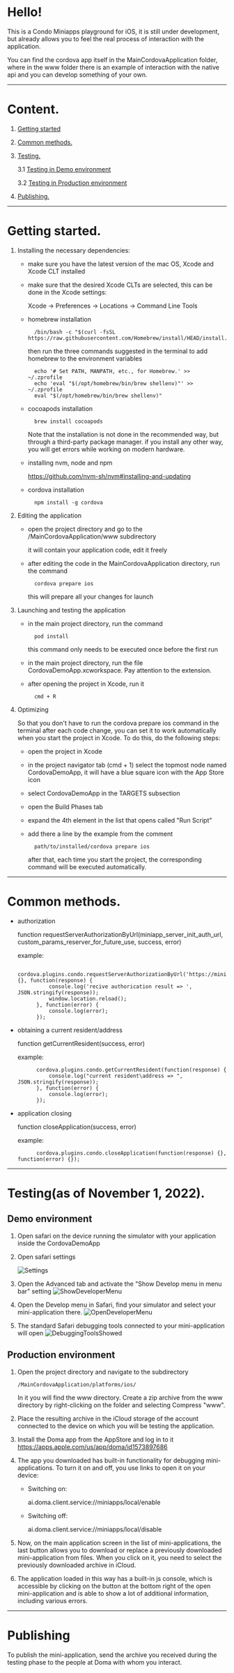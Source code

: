 # Hello! 

This is a Condo Miniapps playground for iOS, it is still under development, but already allows you to feel the real process of interaction with the application.

You can find the cordova app itself in the MainCordovaApplication folder, where in the www folder there is an example of interaction with the native api and you can develop something of your own.


___
# Content.
1. [Getting started](#getting_started)
2. [Common methods.](#common_methods)
3. [Testing.](#testing)

    3.1 [Testing in Demo environment](#testing-demo)
    
    3.2 [Testing in Production environment](#testing-production)
4. [Publishing.](#publishing)


---
# Getting started. <a name="getting_started"></a>

1. Installing the necessary dependencies:

    - make sure you have the latest version of the mac OS, Xcode and Xcode CLT installed

    - make sure that the desired Xcode CLTs are selected, this can be done in the Xcode settings: 

        Xcode -> Preferences -> Locations -> Command Line Tools

    - homebrew installation
    
            /bin/bash -c "$(curl -fsSL https://raw.githubusercontent.com/Homebrew/install/HEAD/install.sh)"
        then run the three commands suggested in the terminal to add homebrew to the environment variables

            echo '# Set PATH, MANPATH, etc., for Homebrew.' >> ~/.zprofile
            echo 'eval "$(/opt/homebrew/bin/brew shellenv)"' >> ~/.zprofile
            eval "$(/opt/homebrew/bin/brew shellenv)"

    - cocoapods installation

            brew install cocoapods
        Note that the installation is not done in the recommended way, but through a third-party package manager. if you install any other way, you will get errors while working on modern hardware.

    - installing nvm, node and npm

        https://github.com/nvm-sh/nvm#installing-and-updating

    - cordova installation

            npm install -g cordova

2. Editing the application

    - open the project directory and go to the /MainCordovaApplication/www subdirectory
        
        it will contain your application code, edit it freely
    
    - after editing the code in the MainCordovaApplication directory, run the command

            cordova prepare ios
        this will prepare all your changes for launch
    
3. Launching and testing the application

    - in the main project directory, run the command

            pod install
        this command only needs to be executed once before the first run
    
    - in the main project directory, run the file CordovaDemoApp.xcworkspace. Pay attention to the extension.

    - after opening the project in Xcode, run it
            
            cmd + R

4. Optimizing
    
    So that you don't have to run the cordova prepare ios command in the terminal after each code change, you can set it to work automatically when you start the project in Xcode. To do this, do the following steps:

    - open the project in Xcode
    - in the project navigator tab (cmd + 1) select the topmost node named CordovaDemoApp, it will have a blue square icon with the App Store icon
    - select CordovaDemoApp in the TARGETS subsection
    - open the Build Phases tab
    - expand the 4th element in the list that opens called "Run Script"
    - add there a line by the example from the comment

            path/to/installed/cordova prepare ios 
        after that, each time you start the project, the corresponding command will be executed automatically.


 ---
# Common methods. <a name="common_methods"></a>
- authorization

    function requestServerAuthorizationByUrl(miniapp_server_init_auth_url, custom_params_reserver_for_future_use, success, error) 

    example:

            cordova.plugins.condo.requestServerAuthorizationByUrl('https://miniapp.d.doma.ai/oidc/auth', {}, function(response) {
                console.log('recive authorication result => ', JSON.stringify(response));
                window.location.reload();
            }, function(error) {
                console.log(error);
            });

- obtaining a current resident/address

    function getCurrentResident(success, error)

    example:

            cordova.plugins.condo.getCurrentResident(function(response) {
                console.log("current resident\address => ", JSON.stringify(response));
            }, function(error) {
                console.log(error);
            });

- application closing

    function closeApplication(success, error)

    example:

            cordova.plugins.condo.closeApplication(function(response) {}, function(error) {});


---
# Testing(as of November 1, 2022).  <a name="testing"></a>
## Demo environment  <a name="testing-demo"></a>
1. Open safari on the device running the simulator with your application inside the CordovaDemoApp
2. Open safari settings
    
    ![Settings](./ReadmeImages/Testing/Demo/2.png)
3. Open the Advanced tab and activate the "Show Develop menu in menu bar" setting
    ![ShowDeveloperMenu](./ReadmeImages/Testing/Demo/3.png)
4. Open the Develop menu in Safari, find your simulator and select your mini-application there.
    ![OpenDeveloperMenu](./ReadmeImages/Testing/Demo/4.png)
5. The standard Safari debugging tools connected to your mini-application will open
    ![DebuggingToolsShowed](./ReadmeImages/Testing/Demo/5.png)

## Production environment  <a name="testing-production"></a>
1.  Open the project directory and navigate to the subdirectory 
        
        /MainCordovaApplication/platforms/ios/
    In it you will find the www directory.
    Create a zip archive from the www directory by right-clicking on the folder and selecting Compress "www".

2. Place the resulting archive in the iCloud storage of the account connected to the device on which you will be testing the application.

3. Install the Doma app from the AppStore and log in to it
    https://apps.apple.com/us/app/doma/id1573897686

4. The app you downloaded has built-in functionality for debugging mini-applications. To turn it on and off, you use links to open it on your device:
    
    - Switching on:
    
        ai.doma.client.service://miniapps/local/enable
    - Switching off:
                    
        ai.doma.client.service://miniapps/local/disable

5. Now, on the main application screen in the list of mini-applications, the last button allows you to download or replace a previously downloaded mini-application from files. When you click on it, you need to select the previously downloaded archive in iCloud.

6. The application loaded in this way has a built-in js console, which is accessible by clicking on the button at the bottom right of the open mini-application and is able to show a lot of additional information, including various errors.


---
# Publishing <a name="publishing"></a>
To publish the mini-application, send the archive you received during the testing phase to the people at Doma with whom you interact. 